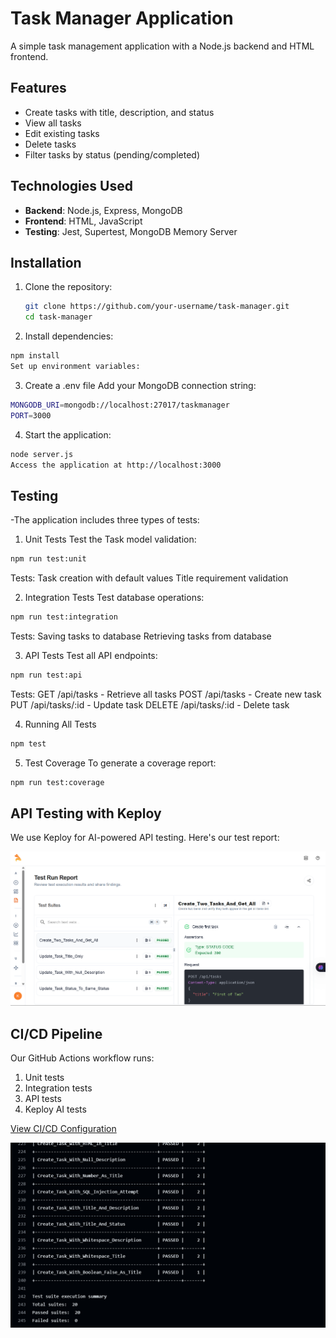 # Task Manager Application

A simple task management application with a Node.js backend and HTML frontend.

## Features

- Create tasks with title, description, and status
- View all tasks
- Edit existing tasks
- Delete tasks
- Filter tasks by status (pending/completed)

## Technologies Used

- **Backend**: Node.js, Express, MongoDB
- **Frontend**: HTML, JavaScript
- **Testing**: Jest, Supertest, MongoDB Memory Server

## Installation

1. Clone the repository:
   ```bash
   git clone https://github.com/your-username/task-manager.git
   cd task-manager
   
2. Install dependencies:
```bash
npm install
Set up environment variables:
```

3. Create a .env file
Add your MongoDB connection string:
```bash
MONGODB_URI=mongodb://localhost:27017/taskmanager
PORT=3000
```

4. Start the application:
```bash
node server.js
Access the application at http://localhost:3000
```

## Testing
-The application includes three types of tests:

1. Unit Tests
Test the Task model validation:
```bash
npm run test:unit
```
Tests:
Task creation with default values
Title requirement validation

2. Integration Tests
Test database operations:
```bash
npm run test:integration
```
Tests:
Saving tasks to database
Retrieving tasks from database

3. API Tests
Test all API endpoints:
```bash
npm run test:api
```
Tests:
GET /api/tasks - Retrieve all tasks
POST /api/tasks - Create new task
PUT /api/tasks/:id - Update task
DELETE /api/tasks/:id - Delete task

4. Running All Tests
```bash
npm test
```

5. Test Coverage
To generate a coverage report:
```bash
npm run test:coverage
```
## API Testing with Keploy

We use Keploy for AI-powered API testing. Here's our test report:

![Keploy Test Results](keploy-results.png)

## CI/CD Pipeline

Our GitHub Actions workflow runs:
1. Unit tests
2. Integration tests
3. API tests
4. Keploy AI tests

[View CI/CD Configuration](.github/workflows/ci.yml)

![CI/CD Pipeline](keploy-test.png)
